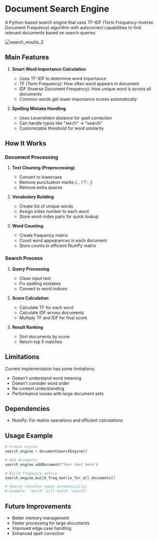 # Document Search Engine

A Python-based search engine that uses TF-IDF (Term Frequency-Inverse Document Frequency) algorithm with autocorrect capabilities to find relevant documents based on search queries.

![search_results_2](https://github.com/user-attachments/assets/d99a942a-d8d2-472f-a5f4-60130fe23c19)

## Main Features

1. **Smart Word Importance Calculation**
   - Uses TF-IDF to determine word importance
   - TF (Term Frequency): How often word appears in document
   - IDF (Inverse Document Frequency): How unique word is across all documents
   - Common words get lower importance scores automatically

2. **Spelling Mistake Handling**
   - Uses Levenshtein distance for spell correction
   - Can handle typos like "serch" → "search"
   - Customizable threshold for word similarity

## How It Works

### Document Processing
1. **Text Cleaning (Preprocessing)**
   - Convert to lowercase
   - Remove punctuation marks (. , ! ? : ;)
   - Remove extra spaces

2. **Vocabulary Building**
   - Create list of unique words
   - Assign index number to each word
   - Store word-index pairs for quick lookup

3. **Word Counting**
   - Create frequency matrix
   - Count word appearances in each document
   - Store counts in efficient NumPy matrix

### Search Process
1. **Query Processing**
   - Clean input text
   - Fix spelling mistakes
   - Convert to word indices

2. **Score Calculation**
   - Calculate TF for each word
   - Calculate IDF across documents
   - Multiply TF and IDF for final score

3. **Result Ranking**
   - Sort documents by score
   - Return top 5 matches

## Limitations

Current implementation has some limitations:
- Doesn't understand word meaning
- Doesn't consider word order
- No context understanding
- Performance issues with large document sets

## Dependencies

- NumPy: For matrix operations and efficient calculations

## Usage Example

```python
# Create engine
search_engine = DocumentSearchEngine()

# Add documents
search_engine.addDocument("Your text here")

# Build frequency matrix
search_engine.build_freq_matrix_for_all_documents()

# Search (handles typos automatically)
# Example: "serch" will match "search"
```

## Future Improvements

- Better memory management
- Faster processing for large documents
- Improved edge case handling
- Enhanced spell correction
